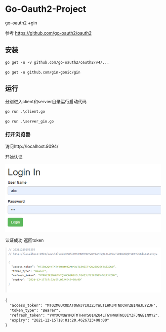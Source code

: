 # Go-Oauth2-Project
go-oauth2 +gin

参考 https://github.com/go-oauth2/oauth2

## 安装

```
go get -u -v github.com/go-oauth2/oauth2/v4/...

go get -u github.com/gin-gonic/gin
```

## 运行

分别进入client和servier目录运行启动代码

```
go run .\client.go

go run .\server_gin.go
```

### 打开浏览器

访问http://localhost:9094/ 

开始认证

![image-20211215155344440](pic/pic2.png)

认证成功 返回token

![image-20211215155300360](pic/pic1.png)

```
{
  "access_token": "MTQ2MGUXODATOGNJYI0ZZJYWLTLHMJMTNDCWYZBINWJLYZJH",
  "token_type": "Bearer",
  "refresh_token": "YWYXOWQWYMQTMTHHYS01NZU4LTGYNWUTNDJIYZFJNGE1NMY2",
  "expiry": "2021-12-15T18:01:20.4626723+08:00"
}
```

